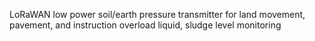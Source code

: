 LoRaWAN low power  soil/earth pressure transmitter  for land movement, pavement, and instruction overload liquid, sludge level monitoring